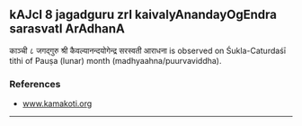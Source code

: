 ## kAJcI 8 jagadguru zrI kaivalyAnandayOgEndra sarasvatI ArAdhanA
काञ्ची ८ जगद्गुरु श्री कैवल्यानन्दयोगेन्द्र सरस्वती आराधना is observed on Śukla-Caturdaśī tithi of Pauṣa (lunar) month (madhyaahna/puurvaviddha).


### References
* www.kamakoti.org


---
